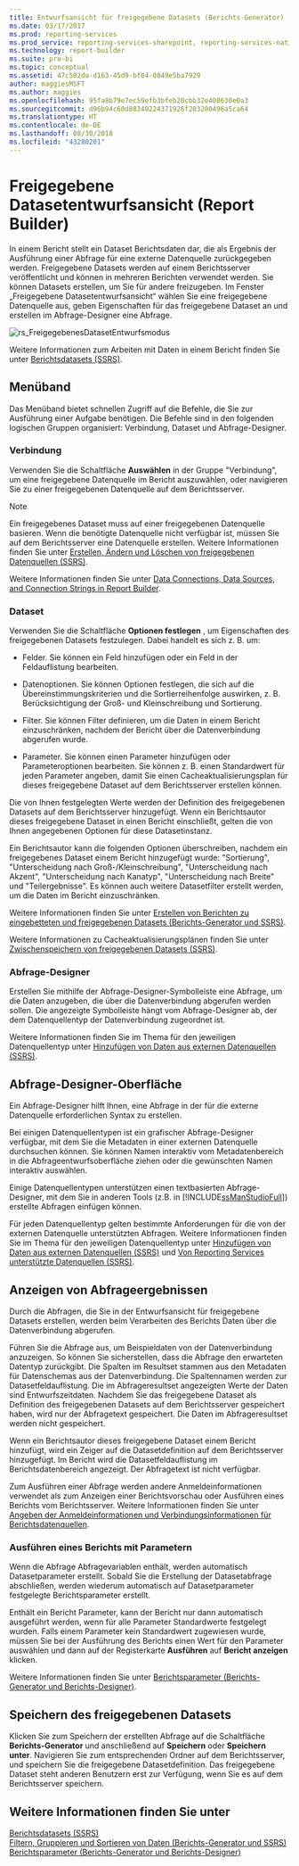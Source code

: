 ```yaml
---
title: Entwurfsansicht für freigegebene Datasets (Berichts-Generator) | Microsoft-Dokumentation
ms.date: 03/17/2017
ms.prod: reporting-services
ms.prod_service: reporting-services-sharepoint, reporting-services-native
ms.technology: report-builder
ms.suite: pro-bi
ms.topic: conceptual
ms.assetid: 47c502da-d163-45d9-bf04-0849e5ba7929
author: maggiesMSFT
ms.author: maggies
ms.openlocfilehash: 95fa8b79e7ec59efb3bfeb20cbb32e408630e0a3
ms.sourcegitcommit: d96b94c60d88340224371926f283200496a5ca64
ms.translationtype: HT
ms.contentlocale: de-DE
ms.lasthandoff: 08/30/2018
ms.locfileid: "43280201"
---
```

# <a name="shared-dataset-design-view-report-builder"></a>Freigegebene Datasetentwurfsansicht (Report Builder)
  In einem Bericht stellt ein Dataset Berichtsdaten dar, die als Ergebnis der Ausführung einer Abfrage für eine externe Datenquelle zurückgegeben werden. Freigegebene Datasets werden auf einem Berichtsserver veröffentlicht und können in mehreren Berichten verwendet werden. Sie können Datasets erstellen, um Sie für andere freizugeben. Im Fenster „Freigegebene Datasetentwurfsansicht“ wählen Sie eine freigegebene Datenquelle aus, geben Eigenschaften für das freigegebene Dataset an und erstellen im Abfrage-Designer eine Abfrage.  
  
 ![rs_FreigegebenesDatasetEntwurfsmodus](../../reporting-services/report-builder/media/rs-shareddatasetdesignmode.gif "rs_SharedDatasetDesignMode")  
  
 Weitere Informationen zum Arbeiten mit Daten in einem Bericht finden Sie unter [Berichtsdatasets &#40;SSRS&#41;](../../reporting-services/report-data/report-datasets-ssrs.md).  
  
##  <a name="Ribbon"></a> Menüband  
 Das Menüband bietet schnellen Zugriff auf die Befehle, die Sie zur Ausführung einer Aufgabe benötigen. Die Befehle sind in den folgenden logischen Gruppen organisiert: Verbindung, Dataset und Abfrage-Designer.  
  
### <a name="connection"></a>Verbindung  
 Verwenden Sie die Schaltfläche **Auswählen** in der Gruppe "Verbindung", um eine freigegebene Datenquelle im Bericht auszuwählen, oder navigieren Sie zu einer freigegebenen Datenquelle auf dem Berichtsserver.  
  
> [!NOTE]  
>  Ein freigegebenes Dataset muss auf einer freigegebenen Datenquelle basieren. Wenn die benötigte Datenquelle nicht verfügbar ist, müssen Sie auf dem Berichtsserver eine Datenquelle erstellen. Weitere Informationen finden Sie unter [Erstellen, Ändern und Löschen von freigegebenen Datenquellen (SSRS)](../../reporting-services/report-data/create-modify-and-delete-shared-data-sources-ssrs.md).  
  
 Weitere Informationen finden Sie unter [Data Connections, Data Sources, and Connection Strings in Report Builder](http://msdn.microsoft.com/library/7e103637-4371-43d7-821c-d269c2cc1b34).  
  
### <a name="dataset"></a>Dataset  
 Verwenden Sie die Schaltfläche **Optionen festlegen** , um Eigenschaften des freigegebenen Datasets festzulegen. Dabei handelt es sich z. B. um:  
  
-   Felder. Sie können ein Feld hinzufügen oder ein Feld in der Feldauflistung bearbeiten.  
  
-   Datenoptionen. Sie können Optionen festlegen, die sich auf die Übereinstimmungskriterien und die Sortierreihenfolge auswirken, z. B. Berücksichtigung der Groß- und Kleinschreibung und Sortierung.  
  
-   Filter. Sie können Filter definieren, um die Daten in einem Bericht einzuschränken, nachdem der Bericht über die Datenverbindung abgerufen wurde.  
  
-   Parameter. Sie können einen Parameter hinzufügen oder Parameteroptionen bearbeiten. Sie können z. B. einen Standardwert für jeden Parameter angeben, damit Sie einen Cacheaktualisierungsplan für dieses freigegebene Dataset auf dem Berichtsserver erstellen können.  
  
 Die von Ihnen festgelegten Werte werden der Definition des freigegebenen Datasets auf dem Berichtsserver hinzugefügt. Wenn ein Berichtsautor dieses freigegebene Dataset in einen Bericht einschließt, gelten die von Ihnen angegebenen Optionen für diese Datasetinstanz.  
  
 Ein Berichtsautor kann die folgenden Optionen überschreiben, nachdem ein freigegebenes Dataset einem Bericht hinzugefügt wurde: "Sortierung", "Unterscheidung nach Groß-/Kleinschreibung", "Unterscheidung nach Akzent", "Unterscheidung nach Kanatyp", "Unterscheidung nach Breite" und "Teilergebnisse". Es können auch weitere Datasetfilter erstellt werden, um die Daten im Bericht einzuschränken.  
  
 Weitere Informationen finden Sie unter [Erstellen von Berichten zu eingebetteten und freigegebenen Datasets &#40;Berichts-Generator und SSRS&#41;](../../reporting-services/report-data/report-embedded-datasets-and-shared-datasets-report-builder-and-ssrs.md).  
  
 Weitere Informationen zu Cacheaktualisierungsplänen finden Sie unter [Zwischenspeichern von freigegebenen Datasets (SSRS)](../../reporting-services/report-server/cache-shared-datasets-ssrs.md).  
  
### <a name="query-designer"></a>Abfrage-Designer  
 Erstellen Sie mithilfe der Abfrage-Designer-Symbolleiste eine Abfrage, um die Daten anzugeben, die über die Datenverbindung abgerufen werden sollen. Die angezeigte Symbolleiste hängt vom Abfrage-Designer ab, der dem Datenquellentyp der Datenverbindung zugeordnet ist.  
  
 Weitere Informationen finden Sie im Thema für den jeweiligen Datenquellentyp unter [Hinzufügen von Daten aus externen Datenquellen &#40;SSRS&#41;](../../reporting-services/report-data/add-data-from-external-data-sources-ssrs.md).  
  
  
##  <a name="DesignSurface"></a> Abfrage-Designer-Oberfläche  
 Ein Abfrage-Designer hilft Ihnen, eine Abfrage in der für die externe Datenquelle erforderlichen Syntax zu erstellen.  
  
 Bei einigen Datenquellentypen ist ein grafischer Abfrage-Designer verfügbar, mit dem Sie die Metadaten in einer externen Datenquelle durchsuchen können. Sie können Namen interaktiv vom Metadatenbereich in die Abfrageentwurfsoberfläche ziehen oder die gewünschten Namen interaktiv auswählen.  
  
 Einige Datenquellentypen unterstützen einen textbasierten Abfrage-Designer, mit dem Sie in anderen Tools (z.B. in [!INCLUDE[ssManStudioFull](../../includes/ssmanstudiofull-md.md)]) erstellte Abfragen einfügen können.  
  
 Für jeden Datenquellentyp gelten bestimmte Anforderungen für die von der externen Datenquelle unterstützten Abfragen. Weitere Informationen finden Sie im Thema für den jeweiligen Datenquellentyp unter [Hinzufügen von Daten aus externen Datenquellen &#40;SSRS&#41;](../../reporting-services/report-data/add-data-from-external-data-sources-ssrs.md) und [Von Reporting Services unterstützte Datenquellen &#40;SSRS&#41;](../../reporting-services/report-data/data-sources-supported-by-reporting-services-ssrs.md).  
  
  
##  <a name="Results"></a> Anzeigen von Abfrageergebnissen  
 Durch die Abfragen, die Sie in der Entwurfsansicht für freigegebene Datasets erstellen, werden beim Verarbeiten des Berichts Daten über die Datenverbindung abgerufen.  
  
 Führen Sie die Abfrage aus, um Beispieldaten von der Datenverbindung anzuzeigen. So können Sie sicherstellen, dass die Abfrage den erwarteten Datentyp zurückgibt. Die Spalten im Resultset stammen aus den Metadaten für Datenschemas aus der Datenverbindung. Die Spaltennamen werden zur Datasetfeldauflistung. Die im Abfrageresultset angezeigten Werte der Daten sind Entwurfszeitdaten. Nachdem Sie das freigegebene Dataset als Definition des freigegebenen Datasets auf dem Berichtsserver gespeichert haben, wird nur der Abfragetext gespeichert. Die Daten im Abfrageresultset werden nicht gespeichert.  
  
 Wenn ein Berichtsautor dieses freigegebene Dataset einem Bericht hinzufügt, wird ein Zeiger auf die Datasetdefinition auf dem Berichtsserver hinzugefügt. Im Bericht wird die Datasetfeldauflistung im Berichtsdatenbereich angezeigt. Der Abfragetext ist nicht verfügbar.  
  
 Zum Ausführen einer Abfrage werden andere Anmeldeinformationen verwendet als zum Anzeigen einer Berichtsvorschau oder Ausführen eines Berichts vom Berichtsserver. Weitere Informationen finden Sie unter [Angeben der Anmeldeinformationen und Verbindungsinformationen für Berichtsdatenquellen](../../reporting-services/report-data/specify-credential-and-connection-information-for-report-data-sources.md).  
  
### <a name="running-a-report-with-parameters"></a>Ausführen eines Berichts mit Parametern  
 Wenn die Abfrage Abfragevariablen enthält, werden automatisch Datasetparameter erstellt. Sobald Sie die Erstellung der Datasetabfrage abschließen, werden wiederum automatisch auf Datasetparameter festgelegte Berichtsparameter erstellt.  
  
 Enthält ein Bericht Parameter, kann der Bericht nur dann automatisch ausgeführt werden, wenn für alle Parameter Standardwerte festgelegt wurden. Falls einem Parameter kein Standardwert zugewiesen wurde, müssen Sie bei der Ausführung des Berichts einen Wert für den Parameter auswählen und dann auf der Registerkarte **Ausführen** auf **Bericht anzeigen** klicken.  
  
 Weitere Informationen finden Sie unter [Berichtsparameter &#40;Berichts-Generator und Berichts-Designer&#41;](../../reporting-services/report-design/report-parameters-report-builder-and-report-designer.md).  
  
  
##  <a name="Save"></a> Speichern des freigegebenen Datasets  
 Klicken Sie zum Speichern der erstellten Abfrage auf die Schaltfläche **Berichts-Generator** und anschließend auf **Speichern** oder **Speichern unter**. Navigieren Sie zum entsprechenden Ordner auf dem Berichtsserver, und speichern Sie die freigegebene Datasetdefinition. Das freigegebene Dataset steht anderen Benutzern erst zur Verfügung, wenn Sie es auf dem Berichtsserver speichern.  
  
  
## <a name="see-also"></a>Weitere Informationen finden Sie unter  
 [Berichtsdatasets &#40;SSRS&#41;](../../reporting-services/report-data/report-datasets-ssrs.md)   
 [Filtern, Gruppieren und Sortieren von Daten &#40;Berichts-Generator und SSRS&#41;](../../reporting-services/report-design/filter-group-and-sort-data-report-builder-and-ssrs.md)   
 [Berichtsparameter &#40;Berichts-Generator und Berichts-Designer&#41;](../../reporting-services/report-design/report-parameters-report-builder-and-report-designer.md)  
  
  
